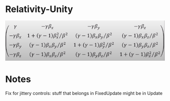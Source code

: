# Relativity-Unity

![lorentzMatrix](img/lorentzMatrix.PNG)



# Notes

Fix for jittery controls:  stuff that belongs in FixedUpdate might be in Update
